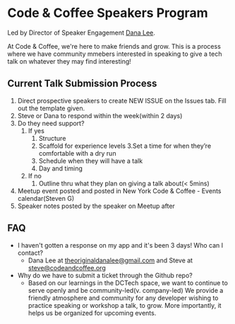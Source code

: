# Code & Coffee Speakers Program 
Led by Director of Speaker Engagement [Dana Lee](https://www.linkedin.com/in/danalee1/).

At Code & Coffee, we're here to make friends and grow. This is a process where we have community mmebers interested in speaking to give a tech talk on whatever they may find interesting!

## Current Talk Submission Process
1. Direct prospective speakers to create NEW ISSUE on the Issues tab. Fill out the template given.
2. Steve or Dana to respond within the week(within 2 days)
3. Do they need support? 
    1. If yes
        1. Structure
        2. Scaffold for experience levels
        3.Set a time for when they’re comfortable with a dry run
        4. Schedule when they will have a talk
        5. Day and timing
    2. If no
        1. Outline thru what they plan on giving a talk about(< 5mins)
4. Meetup event posted and posted in New York Code & Coffee - Events calendar(Steven G)
5. Speaker notes posted by the speaker on Meetup after

## FAQ
- I haven't gotten a response on my app and it's been 3 days! Who can I contact?
    - Dana Lee at theoriginaldanalee@gmail.com and Steve at steve@codeandcoffee.org
- Why do we have to submit a ticket through the Github repo?
    - Based on our learnings in the DCTech space, we want to continue to serve openly and be community-led(v. company-led) We provide a friendly atmosphere and community for any developer wishing to practice speaking or workshop a talk, to grow. More importantly, it helps us be organized for upcoming events.
